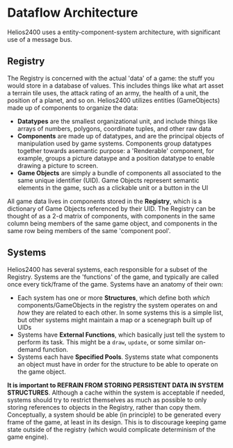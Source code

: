# Dataflow Architecture

Helios2400 uses a entity-component-system architecture, with significant use of a message bus.

## Registry

The Registry is concerned with the actual 'data' of a game: the stuff you would store in a database of values. This includes things like what art asset a terrain tile uses, the attack rating of an army, the health of a unit, the position of a planet, and so on. Helios2400 utilizes entities (GameObjects) made up of components to organize the data:

- **Datatypes** are the smallest organizational unit, and include things like arrays of numbers, polygons, coordinate tuples, and other raw data
- **Components** are made up of datatypes, and are the principal objects of manipulation used by game systems. Components group datatypes together towards asemantic purpose: a 'Renderable' component, for example, groups a picture dataype and a position datatype to enable drawing a picture to screen.
- **Game Objects** are simply a bundle of components all associated to the same unique identifier (UID). Game Objects represent semantic elements in the game, such as a clickable unit or a button in the UI

All game data lives in components stored in the **Registry**, which is a dictionary of Game Objects referenced by their UID. The Registry can be thought of as a 2-d matrix of components, with components in the same column being members of the same game object, and components in the same row being members of the same 'component pool'.

## Systems

Helios2400 has several systems, each responsible for a subset of the Registry. Systems are the 'functions' of the game, and typically are called once every tick/frame of the game. Systems have an anatomy of their own:

- Each system has one or more **Structures**, which define both *which* components/GameObjects in the registry the system operates on and *how* they are related to each other. In some systems this is a simple list, but other systems might maintain a map or a scenegraph built up of UIDs
- Systems have **External Functions**, which basically just tell the system to perform its task. This might be a `draw`, `update`, or some similar on-demand function.
- Systems each have **Specified Pools**. Systems state what components an object must have in order for the structure to be able to operate on the game object.

**It is important to REFRAIN FROM STORING PERSISTENT DATA IN SYSTEM STRUCTURES**. Although a cache within the system is acceptable if needed, systems should try to restrict themselves as much as possible to only storing references to objects in the Registry, rather than copy them. Conceptually, a system should be able (in principle) to be generated every frame of the game, at least in its design. This is to discourage keeping game state outside of the registry (which would complicate determinism of the game engine).

